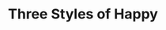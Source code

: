 ---
layout: piece
colection_name: mixed_media
title: Three Styles of Happy
id: three-styles-of-happy
media: Ink, watercolor, acrylic, thread
dimensions: 4½" x 10½"
description: Contour drawing with monotype, ink and brushwork sewn on pattern paper.
price: $20
date_created: 2015
---